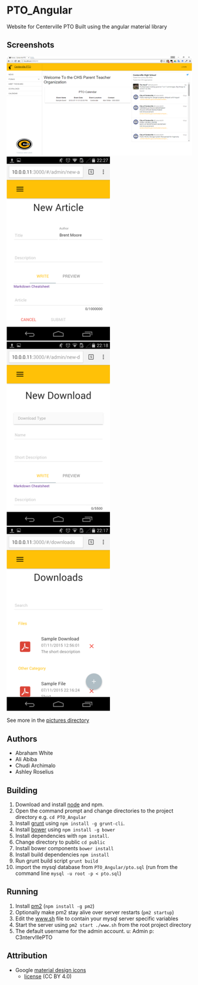 # PTO_Angular #
Website for Centerville PTO
Built using the angular material library

## Screenshots
![Home Desktop](https://github.com/WhiteAbeLincoln/PTO_Angular/raw/master/pictures/home.png)
<img src="https://github.com/WhiteAbeLincoln/PTO_Angular/raw/master/pictures/new_article-m.png" alt="Article Mobile" height="500px"/>
<img src="https://github.com/WhiteAbeLincoln/PTO_Angular/raw/master/pictures/new_download-m.png" alt="Download Mobile" height="500px"/>
<img src="https://github.com/WhiteAbeLincoln/PTO_Angular/raw/master/pictures/downloads-m.png" alt="Create Download Mobile" height="500px"/>

See more in the [pictures directory](https://github.com/WhiteAbeLincoln/PTO_Angular/tree/master/pictures/)

## Authors
+ Abraham White
+ Ali Abiba
+ Chudi Archimalo
+ Ashley Roselius

## Building

1. Download and install [node](http://nodejs.org/) and npm.
2. Open the command prompt and change directories to the project directory e.g. `cd PTO_Angular`
3. Install [grunt](http://gruntjs.com/) using `npm install -g grunt-cli`.
4. Install [bower](http://bower.io/) using `npm install -g bower`
2. Install dependencies with `npm install`.
3. Change directory to public `cd public`
4. Install bower components `bower install`
5. Install build dependencies `npm install`
6. Run grunt build script `grunt build`
7. import the mysql database from `PTO_Angular/pto.sql` (run from the command line `mysql -u root -p < pto.sql`)

## Running

1. Install [pm2](https://www.npmjs.com/package/pm2) (`npm install -g pm2`)
2. Optionally make pm2 stay alive over server restarts (`pm2 startup`)
3. Edit the www.sh file to contain your mysql server specific variables
4. Start the server using `pm2 start ./www.sh` from the root project directory
5. The default username for the admin account. u: Admin p: C3nterv!llePTO

## Attribution
+ Google [material design icons](https://github.com/google/material-design-icons/)
    - [license](https://github.com/google/material-design-icons/blob/master/LICENSE) (CC BY 4.0)
